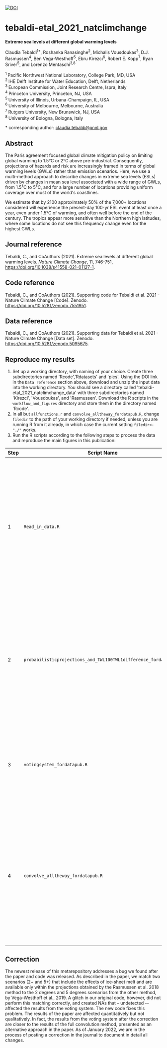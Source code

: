 [![DOI](https://zenodo.org/badge/385398259.svg)](https://zenodo.org/badge/latestdoi/385398259)

# tebaldi-etal_2021_natclimchange

**Extreme sea levels at different global warming levels**

Claudia Tebaldi<sup>1\*</sup>, Roshanka Ranasinghe<sup>2</sup>, Michalis Vousdoukas<sup>3</sup>, D.J. Rasmussen<sup>4</sup>, Ben Vega-Westhoff<sup>5</sup>, Ebru Kirezci<sup>6</sup>, Robert E. Kopp<sup>7</sup>, Ryan Sriver<sup>5</sup>, and Lorenzo Mentaschi<sup>3,8</sup>

<sup>1 </sup> Pacific Northwest National Laboratory, College Park, MD, USA  
<sup>2 </sup> IHE Delft Institute for Water Education, Delft, Netherlands  
<sup>3 </sup> European Commission, Joint Research Centre, Ispra, Italy  
<sup>4 </sup> Princeton University, Princeton, NJ, USA  
<sup>5 </sup> University of Illinois, Urbana-Champaign, IL, USA  
<sup>6 </sup> University of Melbourne, Melbourne, Australia  
<sup>7 </sup> Rutgers University, New Brunswick, NJ, USA  
<sup>8 </sup> University of Bologna, Bologna, Italy  

\* corresponding author: claudia.tebaldi@pnnl.gov

## Abstract
The Paris agreement focused global climate mitigation policy on limiting global warming to 1.5&deg;C or 2&deg;C above pre-industrial. Consequently,  projections of hazards and risk are increasingly framed in terms of global warming levels (GWLs) rather than emission scenarios. Here, we use a multi-method approach to describe changes in extreme sea levels  (ESLs) driven by changes in mean sea level associated with a wide range of GWLs, from 1.5&deg;C to 5&deg;C, and for a large number of locations providing uniform coverage over most of the world's coastlines. 

We estimate that by 2100 approximately 50% of the 7,000+ locations considered will experience the present-day 100-yr ESL event at least once a year, even under 1.5&deg;C of warming, and often well before the end of the century. The tropics appear more sensitive than the Northern high latitudes, where some locations do not see this frequency change even for the highest GWLs.


## Journal reference
Tebaldi, C., and CoAuthors (2021). Extreme sea levels at different global warming levels. *Nature Climate Change*, 11, 746-751, https://doi.org/10.1038/s41558-021-01127-1.

## Code reference
Tebaldi, C., and CoAuthors (2021). Supporting code for Tebaldi et al. 2021 - Nature Climate Change [Code]. Zenodo. https://doi.org/10.5281/zenodo.7551951.

## Data reference
Tebaldi, C., and CoAuthors (2021). Supporting data for Tebaldi et al. 2021 - Nature Climate Change [Data set]. Zenodo. https://doi.org/10.5281/zenodo.5095675.

## Reproduce my results
1. Set up a working directory, with naming of your choice. Create three subdirectories named 'Rcode','Rdatasets' and 'pics'. Using the DOI link in the `Data reference` section above, download and unzip the input data into the working directory. You should see a directory called 'tebaldi-etal_2021_natclimchange_data' with three subdirectories named 'Kirezci', 'Vousdoukas', and 'Rasmussen'. Download the R scripts in the `workflow_and_figures` directory and store them in the directory named 'Rcode'.
2. In all but `allfunctions.r` and `convolve_alltheway_fordatapub.R`, change `filedir` to the path of your working directory if needed, unless you are running R from it already, in which case the current setting `filedir<-"./"` works.
3. Run the R scripts according to the following steps to process the data and reproduce the main figures in this publication:

| Step | Script Name | Description |
| --- | --- | --- |
| 1 | `Read_in_data.R` | Reads and restructures the CSV files into R arrays. The CSV files contain the ESL estimates from the corresponding three approaches, matched to the two alternative SLR projections, organized by the time horizon of the projection and the Global Warming Level.
| 2 | `probabilisticprojections_and_TWL100TWL1difference_fordatapub.r` | Applies the Fisher Information Matrix approach to the ESLs parameter estimates and convolves a sample from their distribution with a sample from the SLR projections; computes the difference between 100-yr and 1-yr events.
| 3 | `votingsystem_fordatapub.R` | Applies the voting system synthesis approach to the individual distribution to produce the main results of the paper, including part of the content in Table 1 and Figure 1.
| 4 | `convolve_alltheway_fordatapub.R` | Performs the full convolution as an alternative to the voting system. Produces the remaining content of Table 2, plots ED Figures 3 and 4.  Also performs analysis of timing of change in frequency, resulting in Table 2 and Supplementary Figures 12-19.

## Correction
The newest release of this metarepository addresses a bug we found after the paper and code was released. As described 
in the paper, we match two scenarios (2+ and 5+) that include the effects of ice-sheet melt and are 
available only within the projections obtained by the Rasmussen et al. 2018 method to the 2 degrees and 5 degrees 
scenarios from the other method, by Vega-Westhoff et al., 2019. A glitch in our original code, however, did not perform 
this matching correctly, and created NAs that – undetected -- affected the results from the voting system. The new code 
fixes this problem. The results of the paper are affected quantitatively but not qualitatively. In fact, the results 
from the voting system after the correction are closer to the results of the full convolution method, presented as an 
alternative approach in the paper. As of January 2022, we are in the process of posting a correction in the journal 
to document in detail all changes.
